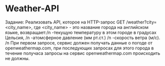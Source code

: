# Weather-API

Задание:
Реализовать API, которое на HTTP-запрос GET /weather?city=<city_name>, где <city_name> - это название города на английском языке,
возвращает:/n
-текущую температуру в этом городе в градусах Цельсия, /n
-атомсферное давление (мм рт.ст.) /n
-скорость ветра (м/c). /n
При первом запросе, сервис должен получать данные о погоде от openweathermap.com, при последующих запросах для этого города 
в течение получаса запросы на сервис openweathermap.com происходить не должны. 

